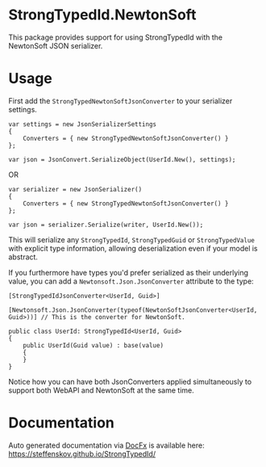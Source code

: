 # StrongTypedId.NewtonSoft

This package provides support for using StrongTypedId with the NewtonSoft JSON serializer.

# Usage

First add the `StrongTypedNewtonSoftJsonConverter` to your serializer settings.

```
var settings = new JsonSerializerSettings
{
    Converters = { new StrongTypedNewtonSoftJsonConverter() }
};

var json = JsonConvert.SerializeObject(UserId.New(), settings);
```

OR

```
var serializer = new JsonSerializer()
{
    Converters = { new StrongTypedNewtonSoftJsonConverter() }
};

var json = serializer.Serialize(writer, UserId.New());
```

This will serialize any `StrongTypedId`, `StrongTypedGuid` or `StrongTypedValue` with explicit type information,
allowing deserialization even if your model is abstract.

If you furthermore have types you'd prefer serialized as their underlying value, you can add a
`Newtonsoft.Json.JsonConverter` attribute to the type:

```
[StrongTypedIdJsonConverter<UserId, Guid>]

[Newtonsoft.Json.JsonConverter(typeof(NewtonSoftJsonConverter<UserId, Guid>))] // This is the converter for NewtonSoft.

public class UserId: StrongTypedId<UserId, Guid>
{
	public UserId(Guid value) : base(value)
	{
	}
}
```

Notice how you can have both JsonConverters applied simultaneously to support both WebAPI and NewtonSoft at the same
time.

# Documentation

Auto generated documentation via [DocFx](https://github.com/dotnet/docfx) is available
here: https://steffenskov.github.io/StrongTypedId/